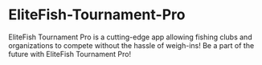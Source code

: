 # EliteFish-Tournament-Pro
EliteFish Tournament Pro is a cutting-edge app allowing fishing clubs and organizations to compete without the hassle of weigh-ins!  Be a part of the future with EliteFish Tournament Pro!
